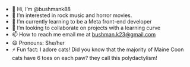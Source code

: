 - 👋 Hi, I’m @bushmank88
- 👀 I’m interested in rock music and horror movies.
- 🌱 I’m currently learning to be a Meta front-end developer
- 💞️ I’m looking to collaborate on projects with a learning curve
- 📫 How to reach me email me at bushman.k23@gmail.com
- 😄 Pronouns: She/her 
- ⚡ Fun fact: I adore cats! Did you know that the majority of Maine Coon cats have 6 toes on each paw? they call this polydactylism!

<!---
bushmank88/bushmank88 is a ✨ special ✨ repository because its `README.md` (this file) appears on your GitHub profile.
You can click the Preview link to take a look at your changes.
--->
